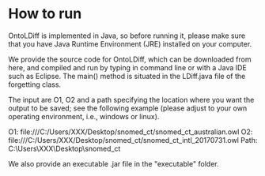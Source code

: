 # How to run
OntoLDiff is implemented in Java, so before running it, please make sure that you have Java Runtime Environment (JRE) installed on your computer.

We provide the source code for OntoLDiff, which can be downloaded from here, and compiled and run by typing in command line or with a Java IDE such as Eclipse. The main() method is situated in the LDiff.java file of the forgetting class.

The input are O1, O2 and a path specifying the location where you want the output to be saved; see the following example (please adjust to your own operating environment, i.e., windows or linux).

O1: file:///C:/Users/XXX/Desktop/snomed_ct/snomed_ct_australian.owl                                                          O2: file:///C:/Users/XXX/Desktop/snomed_ct/snomed_ct_intl_20170731.owl                                                     Path: C:\\Users\\XXX\\Desktop\\snomed_ct 

We also provide an executable .jar file in the "executable" folder.
